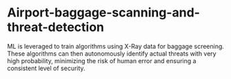 # Airport-baggage-scanning-and-threat-detection
ML is leveraged to train algorithms using X-Ray data for baggage screening. These algorithms can then autonomously identify actual threats with very high probability, minimizing the risk of human error and ensuring a consistent level of security.
